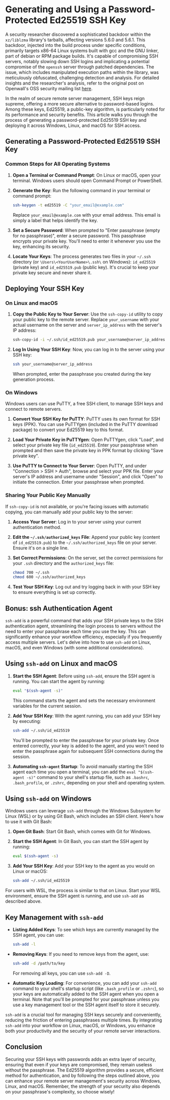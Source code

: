 # Generating and Using a Password-Protected Ed25519 SSH Key

A security researcher discovered a sophisticated backdoor within the `xz/liblzma` library's tarballs, affecting versions 5.6.0 and 5.6.1. This backdoor, injected into the build process under specific conditions, primarily targets x86-64 Linux systems built with gcc and the GNU linker, part of debian or RPM package builds. It's capable of compromising SSH servers, notably slowing down SSH logins and implicating a potential compromise of the `openssh` server through patched dependencies. The issue, which includes manipulated execution paths within the library, was meticulously obfuscated, challenging detection and analysis. For detailed insights and the researcher's analysis, refer to the original post on Openwall's OSS security mailing list [here](https://openwall.com/lists/oss-security/2024/03/29/4).

In the realm of secure remote server management, SSH keys reign supreme, offering a more secure alternative to password-based logins. Among these keys, Ed25519, a public-key algorithm, is particularly noted for its performance and security benefits. This article walks you through the process of generating a password-protected Ed25519 SSH key and deploying it across Windows, Linux, and macOS for SSH access.

## Generating a Password-Protected Ed25519 SSH Key

### Common Steps for All Operating Systems

1. **Open a Terminal or Command Prompt**: On Linux or macOS, open your terminal. Windows users should open Command Prompt or PowerShell.

2. **Generate the Key**: Run the following command in your terminal or command prompt:

   ```sh
   ssh-keygen -t ed25519 -C "your_email@example.com"
   ```

   Replace `your_email@example.com` with your email address. This email is simply a label that helps identify the key.

3. **Set a Secure Password**: When prompted to "Enter passphrase (empty for no passphrase)", enter a secure password. This passphrase encrypts your private key. You'll need to enter it whenever you use the key, enhancing its security.

4. **Locate Your Keys**: The process generates two files in your `~/.ssh` directory (or `\Users\<YourUserName>\.ssh\` on Windows): `id_ed25519` (private key) and `id_ed25519.pub` (public key). It's crucial to keep your private key secure and never share it.

## Deploying Your SSH Key

### On Linux and macOS

1. **Copy the Public Key to Your Server**: Use the `ssh-copy-id` utility to copy your public key to the remote server. Replace `your_username` with your actual username on the server and `server_ip_address` with the server's IP address:

   ```sh
   ssh-copy-id -i ~/.ssh/id_ed25519.pub your_username@server_ip_address
   ```

2. **Log In Using Your SSH Key**: Now, you can log in to the server using your SSH key:

   ```sh
   ssh your_username@server_ip_address
   ```

   When prompted, enter the passphrase you created during the key generation process.

### On Windows

Windows users can use PuTTY, a free SSH client, to manage SSH keys and connect to remote servers.

1. **Convert Your SSH Key for PuTTY**: PuTTY uses its own format for SSH keys (PPK). You can use PuTTYgen (included in the PuTTY download package) to convert your Ed25519 key to this format.

2. **Load Your Private Key in PuTTYgen**: Open PuTTYgen, click "Load", and select your private key file (`id_ed25519`). Enter your passphrase when prompted and then save the private key in PPK format by clicking "Save private key".

3. **Use PuTTY to Connect to Your Server**: Open PuTTY, and under "Connection > SSH > Auth", browse and select your PPK file. Enter your server's IP address and username under "Session", and click "Open" to initiate the connection. Enter your passphrase when prompted.

### Sharing Your Public Key Manually

If `ssh-copy-id` is not available, or you're facing issues with automatic copying, you can manually add your public key to the server:

1. **Access Your Server**: Log in to your server using your current authentication method.

2. **Edit the `~/.ssh/authorized_keys` File**: Append your public key (content of `id_ed25519.pub`) to the `~/.ssh/authorized_keys` file on your server. Ensure it's on a single line.

3. **Set Correct Permissions**: On the server, set the correct permissions for your `.ssh` directory and the `authorized_keys` file:

   ```sh
   chmod 700 ~/.ssh
   chmod 600 ~/.ssh/authorized_keys
   ```

4. **Test Your SSH Key**: Log out and try logging back in with your SSH key to ensure everything is set up correctly.

## Bonus: ssh Authentication Agent

`ssh-add` is a powerful command that adds your SSH private keys to the SSH authentication agent, streamlining the login process to servers without the need to enter your passphrase each time you use the key. This can significantly enhance your workflow efficiency, especially if you frequently access multiple servers. Let's delve into how to use `ssh-add` on Linux, macOS, and even Windows (with some additional considerations).

## Using `ssh-add` on Linux and macOS

1. **Start the SSH Agent**: Before using `ssh-add`, ensure the SSH agent is running. You can start the agent by running:

   ```sh
   eval "$(ssh-agent -s)"
   ```

   This command starts the agent and sets the necessary environment variables for the current session.

2. **Add Your SSH Key**: With the agent running, you can add your SSH key by executing:

   ```sh
   ssh-add ~/.ssh/id_ed25519
   ```

   You'll be prompted to enter the passphrase for your private key. Once entered correctly, your key is added to the agent, and you won't need to enter the passphrase again for subsequent SSH connections during the session.

3. **Automating `ssh-agent` Startup**: To avoid manually starting the SSH agent each time you open a terminal, you can add the `eval "$(ssh-agent -s)"` command to your shell's startup file, such as `.bashrc`, `.bash_profile`, or `.zshrc`, depending on your shell and operating system.

## Using `ssh-add` on Windows

Windows users can leverage `ssh-add` through the Windows Subsystem for Linux (WSL) or by using Git Bash, which includes an SSH client. Here's how to use it with Git Bash:

1. **Open Git Bash**: Start Git Bash, which comes with Git for Windows.

2. **Start the SSH Agent**: In Git Bash, you can start the SSH agent by running:

   ```sh
   eval $(ssh-agent -s)
   ```

3. **Add Your SSH Key**: Add your SSH key to the agent as you would on Linux or macOS:

   ```sh
   ssh-add ~/.ssh/id_ed25519
   ```

For users with WSL, the process is similar to that on Linux. Start your WSL environment, ensure the SSH agent is running, and use `ssh-add` as described above.

## Key Management with `ssh-add`

- **Listing Added Keys**: To see which keys are currently managed by the SSH agent, you can use:

  ```sh
  ssh-add -l
  ```

- **Removing Keys**: If you need to remove keys from the agent, use:

  ```sh
  ssh-add -d /path/to/key
  ```

  For removing all keys, you can use `ssh-add -D`.

- **Automatic Key Loading**: For convenience, you can add your `ssh-add` command to your shell's startup script (like `.bash_profile` or `.zshrc`), so your keys are automatically added to the SSH agent when you open a terminal. Note that you'll be prompted for your passphrase unless you use a key management tool or the SSH agent itself to store it securely.

`ssh-add` is a crucial tool for managing SSH keys securely and conveniently, reducing the friction of entering passphrases multiple times. By integrating `ssh-add` into your workflow on Linux, macOS, or Windows, you enhance both your productivity and the security of your remote server interactions.

## Conclusion

Securing your SSH keys with passwords adds an extra layer of security, ensuring that even if your keys are compromised, they remain useless without the passphrase. The Ed25519 algorithm provides a secure, efficient method for authentication, and by following the steps outlined above, you can enhance your remote server management's security across Windows, Linux, and macOS. Remember, the strength of your security also depends on your passphrase's complexity, so choose wisely!
